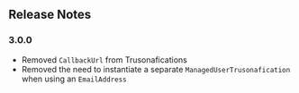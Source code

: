 ## Release Notes

### 3.0.0
- Removed `CallbackUrl` from Trusonafications
- Removed the need to instantiate a separate `ManagedUserTrusonafication` when using an `EmailAddress`
